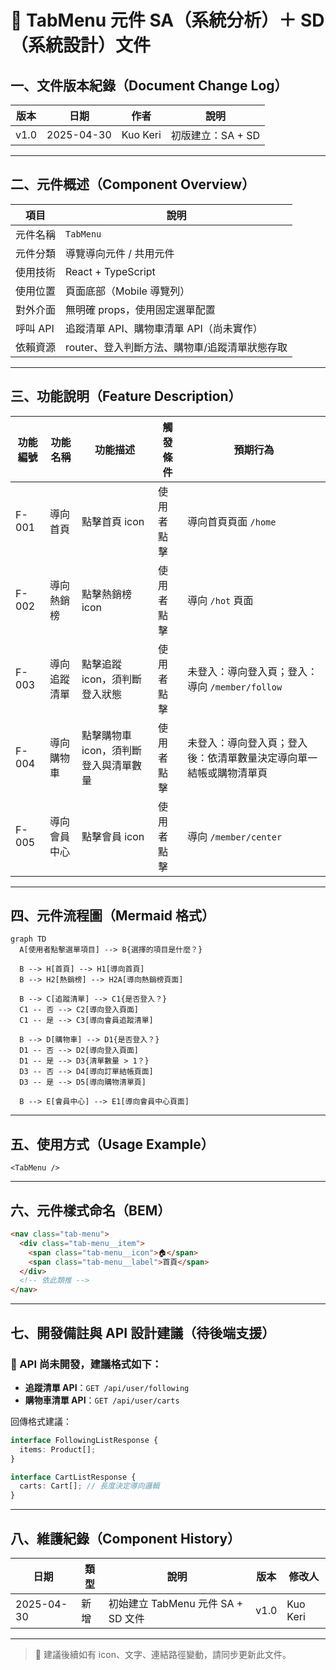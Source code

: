 # 📄 TabMenu 元件 SA（系統分析）＋ SD（系統設計）文件

## 一、文件版本紀錄（Document Change Log）

| 版本   | 日期         | 作者       | 說明           |
| ---- | ---------- | -------- | ------------ |
| v1.0 | 2025-04-30 | Kuo Keri | 初版建立：SA + SD |

---

## 二、元件概述（Component Overview）

| 項目     | 說明                         |
| ------ | -------------------------- |
| 元件名稱   | `TabMenu`                  |
| 元件分類   | 導覽導向元件 / 共用元件              |
| 使用技術   | React + TypeScript         |
| 使用位置   | 頁面底部（Mobile 導覽列）           |
| 對外介面   | 無明確 props，使用固定選單配置         |
| 呼叫 API | 追蹤清單 API、購物車清單 API（尚未實作）   |
| 依賴資源   | router、登入判斷方法、購物車/追蹤清單狀態存取 |

---

## 三、功能說明（Feature Description）

| 功能編號  | 功能名稱   | 功能描述                  | 觸發條件  | 預期行為                              |
| ----- | ------ | --------------------- | ----- | --------------------------------- |
| F-001 | 導向首頁   | 點擊首頁 icon             | 使用者點擊 | 導向首頁頁面 `/home`                    |
| F-002 | 導向熱銷榜  | 點擊熱銷榜 icon            | 使用者點擊 | 導向 `/hot` 頁面                      |
| F-003 | 導向追蹤清單 | 點擊追蹤 icon，須判斷登入狀態     | 使用者點擊 | 未登入：導向登入頁；登入：導向 `/member/follow`  |
| F-004 | 導向購物車  | 點擊購物車 icon，須判斷登入與清單數量 | 使用者點擊 | 未登入：導向登入頁；登入後：依清單數量決定導向單一結帳或購物清單頁 |
| F-005 | 導向會員中心 | 點擊會員 icon             | 使用者點擊 | 導向 `/member/center`               |

---

## 四、元件流程圖（Mermaid 格式）

```mermaid
graph TD
  A[使用者點擊選單項目] --> B{選擇的項目是什麼？}

  B --> H[首頁] --> H1[導向首頁]
  B --> H2[熱銷榜] --> H2A[導向熱銷榜頁面]

  B --> C[追蹤清單] --> C1{是否登入？}
  C1 -- 否 --> C2[導向登入頁面]
  C1 -- 是 --> C3[導向會員追蹤清單]

  B --> D[購物車] --> D1{是否登入？}
  D1 -- 否 --> D2[導向登入頁面]
  D1 -- 是 --> D3{清單數量 > 1？}
  D3 -- 否 --> D4[導向訂單結帳頁面]
  D3 -- 是 --> D5[導向購物清單頁]

  B --> E[會員中心] --> E1[導向會員中心頁面]
```

---

## 五、使用方式（Usage Example）

```tsx
<TabMenu />
```

---

## 六、元件樣式命名（BEM）

```html
<nav class="tab-menu">
  <div class="tab-menu__item">
    <span class="tab-menu__icon">🏠</span>
    <span class="tab-menu__label">首頁</span>
  </div>
  <!-- 依此類推 -->
</nav>
```

---

## 七、開發備註與 API 設計建議（待後端支援）

### 📌 API 尚未開發，建議格式如下：

- **追蹤清單 API**：`GET /api/user/following`
- **購物車清單 API**：`GET /api/user/carts`

回傳格式建議：

```ts
interface FollowingListResponse {
  items: Product[];
}

interface CartListResponse {
  carts: Cart[]; // 長度決定導向邏輯
}
```

---

## 八、維護紀錄（Component History）

| 日期         | 類型 | 說明                         | 版本   | 修改人      |
| ---------- | -- | -------------------------- | ---- | -------- |
| 2025-04-30 | 新增 | 初始建立 TabMenu 元件 SA + SD 文件 | v1.0 | Kuo Keri |

---

> 📌 建議後續如有 icon、文字、連結路徑變動，請同步更新此文件。

